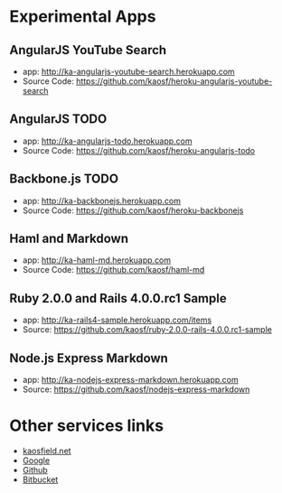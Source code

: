 # Experimental Apps

## AngularJS YouTube Search

* app: http://ka-angularjs-youtube-search.herokuapp.com
* Source Code: https://github.com/kaosf/heroku-angularjs-youtube-search

## AngularJS TODO

* app: http://ka-angularjs-todo.herokuapp.com
* Source Code: https://github.com/kaosf/heroku-angularjs-todo

## Backbone.js TODO

* app: http://ka-backbonejs.herokuapp.com
* Source Code: https://github.com/kaosf/heroku-backbonejs

## Haml and Markdown

* app: http://ka-haml-md.herokuapp.com
* Source Code: https://github.com/kaosf/haml-md

## Ruby 2.0.0 and Rails 4.0.0.rc1 Sample

* app: http://ka-rails4-sample.herokuapp.com/items
* Source: https://github.com/kaosf/ruby-2.0.0-rails-4.0.0.rc1-sample

## Node.js Express Markdown

* app: http://ka-nodejs-express-markdown.herokuapp.com
* Source: https://github.com/kaosf/nodejs-express-markdown

# Other services links

* [kaosfield.net](http://kaosfield.net)
* [Google](https://google.com)
* [Github](https://github.com)
* [Bitbucket](https://bitbucket.org)
